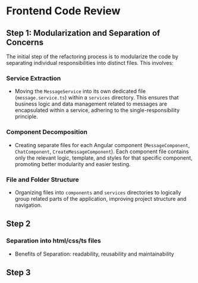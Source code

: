 # Frontend Code Review

## Step 1: Modularization and Separation of Concerns

The initial step of the refactoring process is to modularize the code by separating individual responsibilities into distinct files. This involves:

### Service Extraction

- Moving the `MessageService` into its own dedicated file (`message.service.ts`) within a `services` directory. This ensures that business logic and data management related to messages are encapsulated within a service, adhering to the single-responsibility principle.

### Component Decomposition

- Creating separate files for each Angular component (`MessageComponent`, `ChatComponent`, `CreateMessageComponent`). Each component file contains only the relevant logic, template, and styles for that specific component, promoting better modularity and easier testing.

### File and Folder Structure

- Organizing files into `components` and `services` directories to logically group related parts of the application, improving project structure and navigation.

## Step 2

### Separation into html/css/ts files

- Benefits of Separation: readability, reusability and maintainability

## Step 3